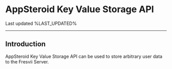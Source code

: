 
# AppSteroid Key Value Storage API

Last updated %LAST_UPDATED%

-------------------------

## Introduction

AppSteroid Key Value Storage API can be used to store arbitrary user data to the Fresvii Server.
